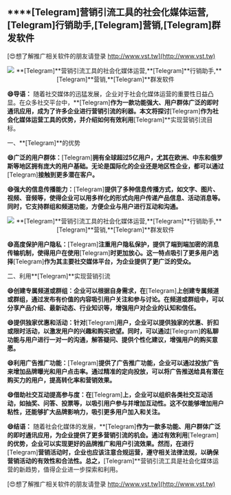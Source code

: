 ## ****[Telegram]**营销引流工具的社会化媒体运营,**[Telegram]**行销助手,**[Telegram]**营销,**[Telegram]**群发软件**

[😍想了解推广相关软件的朋友请登录 http://www.vst.tw](http://www.vst.tw)

 <center><img src="https://vst.tw/MP4/tuiguang/png/0.png" alt="**[Telegram]**营销引流工具的社会化媒体运营,**[Telegram]**行销助手,**[Telegram]**营销,**[Telegram]**群发软件"></center>

**😄导语：**
随着社交媒体的迅猛发展，企业对于社会化媒体运营的重要性日益凸显。在众多社交平台中，**[Telegram]**作为一款功能强大、用户群体广泛的即时通讯应用，成为了许多企业进行营销引流的利器。本文将探讨**[Telegram]**作为社会化媒体运营工具的优势，并介绍如何有效利用**[Telegram]**实现营销引流目标。

一、**[Telegram]**的优势

**😄广泛的用户群体：**[Telegram]**拥有全球超过5亿用户，尤其在欧洲、中东和俄罗斯等地区拥有庞大的用户基础。无论是国际化的企业还是地区性企业，都可以通过**[Telegram]**接触到更多潜在客户。**

**😄强大的信息传播能力：**[Telegram]**提供了多种信息传播方式，如文字、图片、视频、音频等，使得企业可以用多样化的形式向用户传递产品信息、活动消息等。同时，它支持群组和频道功能，方便企业与用户进行互动和沟通。**

 <center><img src="https://vst.tw/MP4/tuiguang/png/7.png" alt="**[Telegram]**营销引流工具的社会化媒体运营,**[Telegram]**行销助手,**[Telegram]**营销,**[Telegram]**群发软件"></center>

**😄高度保护用户隐私：**[Telegram]**注重用户隐私保护，提供了端到端加密的消息传输机制，使得用户在使用**[Telegram]**时更加放心。这一特点吸引了更多用户选择**[Telegram]**作为其主要社交媒体平台，为企业提供了更广泛的受众。**

二、利用**[Telegram]**实现营销引流

**😄创建专属频道或群组：企业可以根据自身需求，在**[Telegram]**上创建专属频道或群组，通过发布有价值的内容吸引用户关注和参与讨论。在频道或群组中，可以分享产品介绍、最新动态、行业知识等，增强用户对企业的认知和信任。**

**😄提供独家优惠和活动：针对**[Telegram]**用户，企业可以提供独家的优惠、折扣或限时活动，以激发用户的兴趣和购买欲望。同时，可以通过**[Telegram]**的私聊功能与用户进行一对一的沟通，解答疑问、提供个性化建议，增强用户的购买意愿。**

**😄利用广告推广功能：**[Telegram]**提供了广告推广功能，企业可以通过投放广告来增加品牌曝光和用户点击率。通过精准的定向投放，可以将广告推送给具有潜在购买力的用户，提高转化率和营销效果。**

**😄借助社交互动提高参与度：在**[Telegram]**上，企业可以组织各类社交互动活动，如抽奖、问答、投票等，以吸引用户参与并增加互动性。这不仅能够增加用户粘性，还能够扩大品牌影响力，吸引更多用户加入和关注。**

**😄结语：**
随着社会化媒体的发展，**[Telegram]**作为一款多功能、用户群体广泛的即时通讯应用，为企业提供了更多营销引流的机会。通过有效利用**[Telegram]**的优势，企业可以实现更好的品牌推广和用户引流效果。然而，在进行**[Telegram]**营销活动时，企业也应该注意合规运营，遵守相关法律法规，以确保营销活动的有效性和合法性。总之，**[Telegram]**营销引流工具是社会化媒体运营的新趋势，值得企业进一步探索和利用。

[😍想了解推广相关软件的朋友请登录 http://www.vst.tw](http://www.vst.tw)



